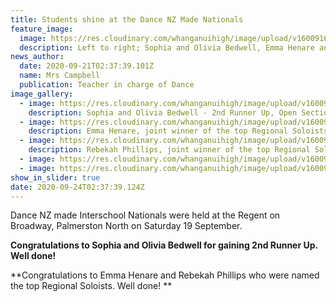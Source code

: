 ```yaml
---
title: Students shine at the Dance NZ Made Nationals
feature_image:
  image: https://res.cloudinary.com/whanganuihigh/image/upload/v1600916243/News/Untitled-1.jpg
  description: Left to right; Sophia and Olivia Bedwell, Emma Henare and Rebekah Phillips.
news_author:
  date: 2020-09-21T02:37:39.101Z
  name: Mrs Campbell
  publication: Teacher in charge of Dance
image_gallery:
  - image: https://res.cloudinary.com/whanganuihigh/image/upload/v1600916269/News/Sophia_and_Olivia_Bedwell_for_gaining_2nd_Runner_Up.jpg
    description: Sophia and Olivia Bedwell - 2nd Runner Up, Open Section Duo/Trio.
  - image: https://res.cloudinary.com/whanganuihigh/image/upload/v1600916286/News/Emma_Henare_who_were_named_the_top_Regional_Soloists.jpg
    description: Emma Henare, joint winner of the top Regional Soloists.
  - image: https://res.cloudinary.com/whanganuihigh/image/upload/v1600916299/News/Rebekah_Phillips_who_were_named_the_top_Regional_Soloists...jpg
    description: Rebekah Phillips, joint winner of the top Regional Soloists.
  - image: https://res.cloudinary.com/whanganuihigh/image/upload/v1600916313/News/119191196_1591200131061176_5921921686584805664_o.jpg
  - image: https://res.cloudinary.com/whanganuihigh/image/upload/v1600916333/News/DNZM-Baycourt-copy.jpg
show_in_slider: true
date: 2020-09-24T02:37:39.124Z
---
```

Dance NZ made Interschool Nationals were held at the Regent on Broadway, Palmerston North on Saturday 19 September.

**Congratulations to Sophia and Olivia Bedwell for gaining 2nd Runner Up. Well done!**

**Congratulations to Emma Henare and Rebekah Phillips who were named the top Regional Soloists. Well done!**
